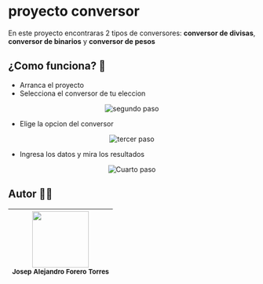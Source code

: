 # proyecto conversor 
En este proyecto encontraras 2 tipos de conversores: **conversor de divisas**, **conversor de binarios** y **conversor de pesos**

## ¿Como funciona? 🔩
+ Arranca el proyecto
+ Selecciona el conversor de tu eleccion   
<p align="center">
  <img src="https://github.com/Alejft18/conversor/assets/107004566/87e0fa42-ac67-4409-a43b-8d0c05b9d884" alt="segundo paso">
</p>
  
+ Elige la opcion del conversor
<p align="center">
  <img src="https://github.com/Alejft18/conversor/assets/107004566/005f86c0-b46d-4cd5-b02a-f39ecd7350b7" alt="tercer paso">
</p>
  
+ Ingresa los datos y mira los resultados
<p align="center">

  <img src="https://github.com/Alejft18/conversor/assets/107004566/4189cb85-53b2-4dc1-85d6-7264c1dc09ac" alt="Cuarto paso">
</p>

## Autor 👦🏾

| <img src="https://github.com/Alejft18/conversor/assets/107004566/ab077582-b4cf-4791-a832-66c395810d84" width=115><br><sub>Josep Alejandro Forero Torres</sub> 
:---: |
